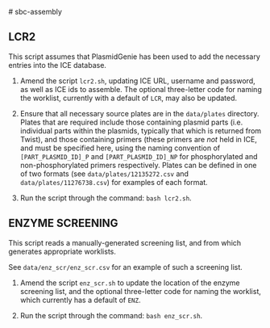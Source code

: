 # sbc-assembly

## LCR2

This script assumes that PlasmidGenie has been used to add the necessary
entries into the ICE database.

1. Amend the script `lcr2.sh`, updating ICE URL, username and password, as well
as ICE ids to assemble. The optional three-letter code for naming the worklist,
currently with a default of `LCR`, may also be updated.

2. Ensure that all necessary source plates are in the `data/plates` directory.
Plates that are required include those containing plasmid parts (i.e. individual
parts within the plasmids, typically that which is returned from Twist), and
those containing primers (these primers are *not* held in ICE, and must be
specified here, using the naming convention of `[PART_PLASMID_ID]_P` and
`[PART_PLASMID_ID]_NP` for phosphorylated and non-phosphorylated primers
respectively. Plates can be defined in one of two formats (see
`data/plates/12135272.csv` and `data/plates/11276738.csv`) for examples of each
format.

3. Run the script through the command: `bash lcr2.sh`.


## ENZYME SCREENING

This script reads a manually-generated screening list, and from which generates
appropriate worklists.

See `data/enz_scr/enz_scr.csv` for an example of such a screening list.

1. Amend the script `enz_scr.sh` to update the location of the enzyme screening
list, and the optional three-letter code for naming the worklist, which
currently has a default of `ENZ`.

2. Run the script through the command: `bash enz_scr.sh`.
